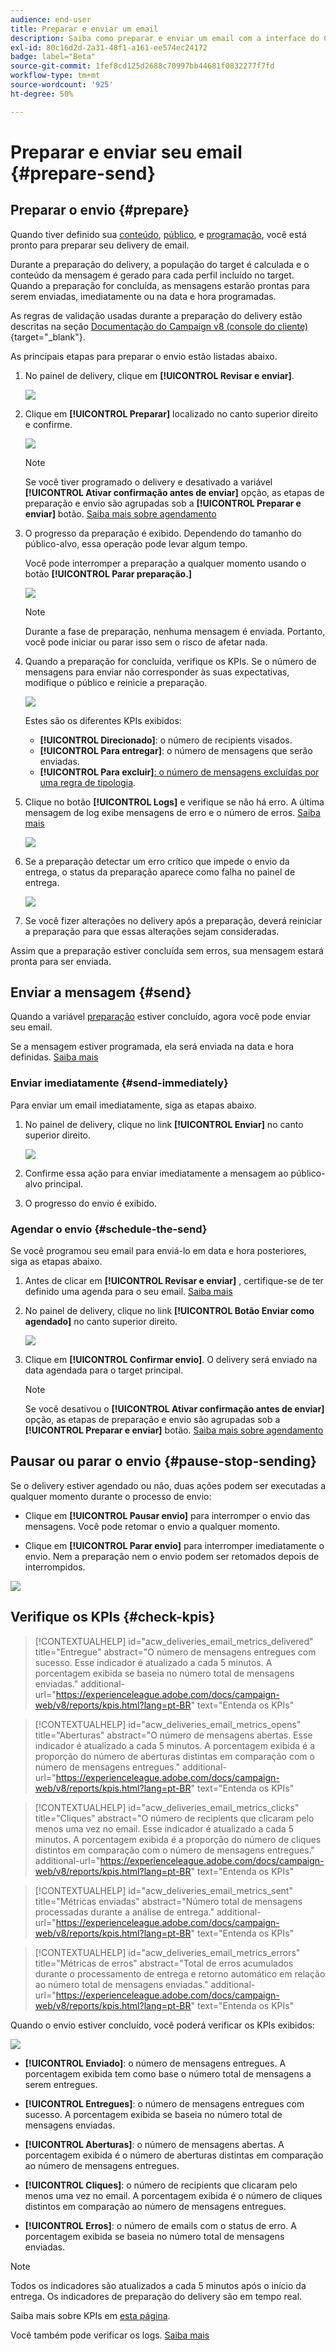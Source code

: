 ```yaml
---
audience: end-user
title: Preparar e enviar um email
description: Saiba como preparar e enviar um email com a interface do Campaign Web
exl-id: 80c16d2d-2a31-48f1-a161-ee574ec24172
badge: label="Beta"
source-git-commit: 1fef8cd125d2688c70997bb44681f0832277f7fd
workflow-type: tm+mt
source-wordcount: '925'
ht-degree: 50%

---
```



# Preparar e enviar seu email {#prepare-send}

## Preparar o envio {#prepare}

Quando tiver definido sua [conteúdo](../content/edit-content.md), [público](../audience/add-audience.md), e [programação](../msg/gs-messages.md#schedule-the-delivery-sending-gs-schedule), você está pronto para preparar seu delivery de email.

Durante a preparação do delivery, a população do target é calculada e o conteúdo da mensagem é gerado para cada perfil incluído no target. Quando a preparação for concluída, as mensagens estarão prontas para serem enviadas, imediatamente ou na data e hora programadas.

As regras de validação usadas durante a preparação do delivery estão descritas na seção [Documentação do Campaign v8 (console do cliente)](https://experienceleague.adobe.com/docs/campaign/campaign-v8/campaigns/send/validate/delivery-analysis.html){target="_blank"}.

As principais etapas para preparar o envio estão listadas abaixo.

1. No painel de delivery, clique em **[!UICONTROL Revisar e enviar]**.

   ![](assets/email-review-and-send.png)


1. Clique em **[!UICONTROL Preparar]** localizado no canto superior direito e confirme.

   ![](assets/email-prepare.png)

   >[!NOTE]
   >
   >Se você tiver programado o delivery e desativado a variável **[!UICONTROL Ativar confirmação antes de enviar]** opção, as etapas de preparação e envio são agrupadas sob a **[!UICONTROL Preparar e enviar]** botão. [Saiba mais sobre agendamento](../msg/gs-messages.md#gs-schedule)

1. O progresso da preparação é exibido. Dependendo do tamanho do público-alvo, essa operação pode levar algum tempo.

   Você pode interromper a preparação a qualquer momento usando o botão **[!UICONTROL Parar preparação.]**

   ![](assets/email-stop-preparation.png)

   >[!NOTE]
   >Durante a fase de preparação, nenhuma mensagem é enviada. Portanto, você pode iniciar ou parar isso sem o risco de afetar nada.

1. Quando a preparação for concluída, verifique os KPIs. Se o número de mensagens para enviar não corresponder às suas expectativas, modifique o público e reinicie a preparação.

   ![](assets/email-preparation-complete.png)

   Estes são os diferentes KPIs exibidos:

   * **[!UICONTROL Direcionado]**: o número de recipients visados.
   * **[!UICONTROL Para entregar]**: o número de mensagens que serão enviadas.
   * **[!UICONTROL Para excluir]**[: o número de mensagens excluídas por uma regra de tipologia](../advanced-settings/delivery-settings.md#typology).

1. Clique no botão **[!UICONTROL Logs]** e verifique se não há erro. A última mensagem de log exibe mensagens de erro e o número de erros. [Saiba mais](delivery-logs.md)

   ![](assets/email-prepare-logs.png)

1. Se a preparação detectar um erro crítico que impede o envio da entrega, o status da preparação aparece como falha no painel de entrega.

   ![](assets/email-prepare-error.png)

1. Se você fizer alterações no delivery após a preparação, deverá reiniciar a preparação para que essas alterações sejam consideradas.

Assim que a preparação estiver concluída sem erros, sua mensagem estará pronta para ser enviada.

## Enviar a mensagem {#send}


Quando a variável [preparação](#prepare) estiver concluído, agora você pode enviar seu email.

Se a mensagem estiver programada, ela será enviada na data e hora definidas. [Saiba mais](../msg/gs-messages.md#gs-schedule)

### Enviar imediatamente {#send-immediately}

Para enviar um email imediatamente, siga as etapas abaixo.

1. No painel de delivery, clique no link **[!UICONTROL Enviar]** no canto superior direito.

   ![](assets/email-send.png)

1. Confirme essa ação para enviar imediatamente a mensagem ao público-alvo principal.

1. O progresso do envio é exibido.

### Agendar o envio {#schedule-the-send}

Se você programou seu email para enviá-lo em data e hora posteriores, siga as etapas abaixo.

1. Antes de clicar em **[!UICONTROL Revisar e enviar]** , certifique-se de ter definido uma agenda para o seu email. [Saiba mais](../msg/gs-messages.md#gs-schedule)

1. No painel de delivery, clique no link **[!UICONTROL Botão Enviar como agendado]** no canto superior direito.

   ![](assets/email-send-as-scheduled.png)

1. Clique em **[!UICONTROL Confirmar envio]**. O delivery será enviado na data agendada para o target principal.

   >[!NOTE]
   >
   >Se você desativou o **[!UICONTROL Ativar confirmação antes de enviar]** opção, as etapas de preparação e envio são agrupadas sob a **[!UICONTROL Preparar e enviar]** botão. [Saiba mais sobre agendamento](../msg/gs-messages.md#gs-schedule)

## Pausar ou parar o envio {#pause-stop-sending}

Se o delivery estiver agendado ou não, duas ações podem ser executadas a qualquer momento durante o processo de envio:

* Clique em **[!UICONTROL Pausar envio]** para interromper o envio das mensagens. Você pode retomar o envio a qualquer momento.

* Clique em **[!UICONTROL Parar envio]** para interromper imediatamente o envio. Nem a preparação nem o envio podem ser retomados depois de interrompidos.

![](assets/email-send-pause-or-stop.png)

## Verifique os KPIs  {#check-kpis}

>[!CONTEXTUALHELP]
>id="acw_deliveries_email_metrics_delivered"
>title="Entregue"
>abstract="O número de mensagens entregues com sucesso. Esse indicador é atualizado a cada 5 minutos. A porcentagem exibida se baseia no número total de mensagens enviadas."
>additional-url="https://experienceleague.adobe.com/docs/campaign-web/v8/reports/kpis.html?lang=pt-BR" text="Entenda os KPIs"

>[!CONTEXTUALHELP]
>id="acw_deliveries_email_metrics_opens"
>title="Aberturas"
>abstract="O número de mensagens abertas. Esse indicador é atualizado a cada 5 minutos. A porcentagem exibida é a proporção do número de aberturas distintas em comparação com o número de mensagens entregues."
>additional-url="https://experienceleague.adobe.com/docs/campaign-web/v8/reports/kpis.html?lang=pt-BR" text="Entenda os KPIs"


>[!CONTEXTUALHELP]
>id="acw_deliveries_email_metrics_clicks"
>title="Cliques"
>abstract="O número de recipients que clicaram pelo menos uma vez no email. Esse indicador é atualizado a cada 5 minutos. A porcentagem exibida é a proporção do número de cliques distintos em comparação com o número de mensagens entregues."
>additional-url="https://experienceleague.adobe.com/docs/campaign-web/v8/reports/kpis.html?lang=pt-BR" text="Entenda os KPIs"


>[!CONTEXTUALHELP]
>id="acw_deliveries_email_metrics_sent"
>title="Métricas enviadas"
>abstract="Número total de mensagens processadas durante a análise de entrega."
>additional-url="https://experienceleague.adobe.com/docs/campaign-web/v8/reports/kpis.html?lang=pt-BR" text="Entenda os KPIs"


>[!CONTEXTUALHELP]
>id="acw_deliveries_email_metrics_errors"
>title="Métricas de erros"
>abstract="Total de erros acumulados durante o processamento de entrega e retorno automático em relação ao número total de mensagens enviadas."
>additional-url="https://experienceleague.adobe.com/docs/campaign-web/v8/reports/kpis.html?lang=pt-BR" text="Entenda os KPIs"


Quando o envio estiver concluído, você poderá verificar os KPIs exibidos:

![](assets/email-send-kpis.png)

* **[!UICONTROL Enviado]**: o número de mensagens entregues. A porcentagem exibida tem como base o número total de mensagens a serem entregues.

* **[!UICONTROL Entregues]**: o número de mensagens entregues com sucesso. A porcentagem exibida se baseia no número total de mensagens enviadas.

* **[!UICONTROL Aberturas]**: o número de mensagens abertas. A porcentagem exibida é o número de aberturas distintas em comparação ao número de mensagens entregues.

* **[!UICONTROL Cliques]**: o número de recipients que clicaram pelo menos uma vez no email. A porcentagem exibida é o número de cliques distintos em comparação ao número de mensagens entregues.

* **[!UICONTROL Erros]**: o número de emails com o status de erro. A porcentagem exibida se baseia no número total de mensagens enviadas.

>[!NOTE]
>
>Todos os indicadores são atualizados a cada 5 minutos após o início da entrega. Os indicadores de preparação do delivery são em tempo real.

Saiba mais sobre KPIs em [esta página](../reporting/kpis.md).

Você também pode verificar os logs. [Saiba mais](delivery-logs.md)